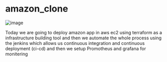 <h1>amazon_clone</h1>

![image](https://github.com/user-attachments/assets/ae121445-b862-4c10-a109-81e1e6367603)

Today we are going to deploy amazon app in aws ec2 using terraform as a infrastructure building tool and then we automate the whole process using the jenkins which allows us continuous integration and continuous deployment (ci-cd) and then we setup Promotheus and grafana for monitering
